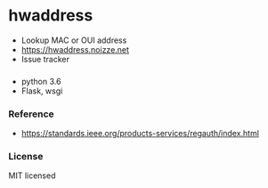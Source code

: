 # hwaddress
* Lookup MAC or OUI address 
* https://hwaddress.noizze.net 
* Issue tracker

### 
* python 3.6
* Flask, wsgi

### Reference 
* https://standards.ieee.org/products-services/regauth/index.html

### License
MIT licensed